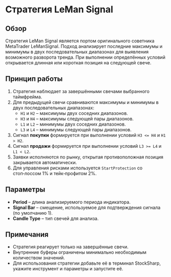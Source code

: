 # Стратегия LeMan Signal

## Обзор

Стратегия LeMan Signal является портом оригинального советника MetaTrader LeManSignal. Подход анализирует последние максимумы и минимумы в двух последовательных диапазонах для выявления возможного разворота тренда. При выполнении определённых условий открывается длинная или короткая позиция на следующей свече.

## Принцип работы

1. Стратегия наблюдает за завершёнными свечами выбранного таймфрейма.
2. Для предыдущей свечи сравниваются максимумы и минимумы в двух последовательных диапазонах:
   - `H1` и `H2` – максимумы двух соседних диапазонов.
   - `H3` и `H4` – максимумы следующей пары диапазонов.
   - `L1` и `L2` – минимумы двух соседних диапазонов.
   - `L3` и `L4` – минимумы следующей пары диапазонов.
3. Сигнал **покупки** формируется при выполнении условий `H3 <= H4` и `H1 > H2`.
3. Сигнал **продажи** формируется при выполнении условий `L3 >= L4` и `L1 < L2`.
4. Заявки исполняются по рынку, открытая противоположная позиция закрывается автоматически.
5. Для управления рисками используется `StartProtection` со стоп‑лоссом 1% и тейк‑профитом 2%.

## Параметры

- **Period** – длина анализируемого периода индикатора.
- **Signal Bar** – смещение, используемое для подтверждения сигнала (по умолчанию 1).
- **Candle Type** – тип свечей для анализа.

## Примечания

- Стратегия реагирует только на завершённые свечи.
- Внутренние буферы ограничены минимально необходимым количеством значений.
- Для использования стратегии добавьте её в терминал StockSharp, укажите инструмент и параметры и запустите её.

